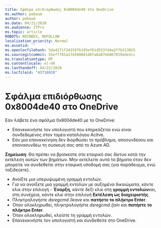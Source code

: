 ```yaml
---
title: Σφάλμα επιδιόρθωσης 0x8004de40 στο OneDrive
ms.author: pebaum
author: pebaum
ms.date: 04/21/2020
ms.audience: ITPro
ms.topic: article
ROBOTS: NOINDEX, NOFOLLOW
localization_priority: Normal
ms.assetid: ''
ms.openlocfilehash: 5da4271f242597b195ef61d553fd4a2ffb313025
ms.sourcegitcommit: 55eff703a17e500681d8fa6a87eb067019ade3cc
ms.translationtype: MT
ms.contentlocale: el-GR
ms.lasthandoff: 04/22/2020
ms.locfileid: "43716028"
---
```

# <a name="fix-0x8004de40-error-in-onedrive"></a>Σφάλμα επιδιόρθωσης 0x8004de40 στο OneDrive

Εάν λάβετε ένα σφάλμα 0x8004de40 με το OneDrive:

- Επανεκκινήστε τον υπολογιστή που επηρεάζεται ενώ είναι συνδεδεμένος στον τομέα καταλόγου Acitve.
- Εάν μια επανεκκίνηση δεν διορθώσει το πρόβλημα, αποσυνδέσου και επανασυνδέω τη συσκευή σας από το Azure AD. 

**Σημείωση**: Θα πρέπει να βρίσκεστε στο εταιρικό σας δίκτυο κατά την εκτέλεση αυτών των βημάτων. Μην εκτελείτε αυτά τα βήματα όταν δεν μπορείτε να συνδεθείτε στην εταιρική υποδομή σας (για παράδειγμα, ενώ ταξιδεύετε). 

- Ανοίξτε μια υπερυψωμένη γραμμή εντολών. 
- Για να ανοίξετε μια γραμμή εντολών με αυξημένα δικαιώματα, κάντε κλικ στην επιλογή - **Έναρξη**, κάντε δεξί κλικ στη **γραμμή εντολών**και, στη συνέχεια, κάντε κλικ στην επιλογή **Εκτέλεση ως διαχειριστής**.
- Πληκτρολογήστε *dsregcmd /leave* και **πατήστε το πλήκτρο Enter**.
- Όταν ολοκληρωθεί, πληκτρολογήστε *dsregcmd /join* και **πατήστε το πλήκτρο Enter**.
- Όταν ολοκληρωθεί, κλείστε τη γραμμή εντολών.
- Επανεκκινήστε τον υπολογιστή και συνδεθείτε στο OneDrive.